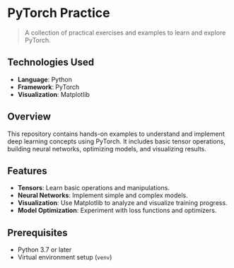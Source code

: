 # PyTorch Practice
> A collection of practical exercises and examples to learn and explore PyTorch.

## Technologies Used
- **Language**: Python
- **Framework**: PyTorch
- **Visualization**: Matplotlib

## Overview
This repository contains hands-on examples to understand and implement deep learning concepts using PyTorch. It includes basic tensor operations, building neural networks, optimizing models, and visualizing results.

## Features
- **Tensors**: Learn basic operations and manipulations.
- **Neural Networks**: Implement simple and complex models.
- **Visualization**: Use Matplotlib to analyze and visualize training progress.
- **Model Optimization**: Experiment with loss functions and optimizers.

## Prerequisites
- Python 3.7 or later
- Virtual environment setup (`venv`)
